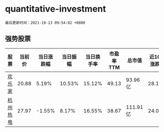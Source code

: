 # quantitative-investment

`最后更新时间：2021-10-13 09:54:02 +0800`

## 强势股票

|股票|当前价|当日涨跌幅|当日振幅|当日换手率|市盈率TTM|总市值|近10日涨跌幅|
|----|----|----|----|----|----|----|----|
|[欢乐家](https://xueqiu.com/S/SZ300997)|20.88|5.19%|10.53%|15.12%|49.13|93.96亿|28.1%|
|[杭州热电](https://xueqiu.com/S/SH605011)|27.97|-1.55%|8.17%|16.55%|38.67|111.91亿|24.09%|
